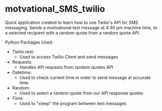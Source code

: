 # motvational_SMS_twilio

Quick application created to learn how to use Twilio's API for SMS messaging. Sends a motivational text message at 4:30 pm machine time, to a selected recipient with a random quote from a random quote API.




Python Packages Used:
- Twilio.rest:
  - Used to access Twilio Client and send messages
- Requests:
  - Handles API requests from random quotes API
- Datetime:
  - Used to check current time in order to send message at accurate time
- Random:
  - Used to select a random quote from our API response quotes
- Time:
  - Used to "sleep" the program between text messages
